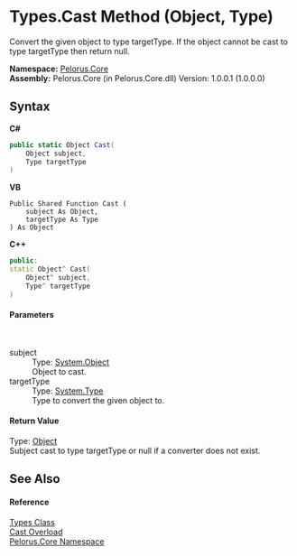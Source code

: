 # Types.Cast Method (Object, Type)
 

Convert the given object to type targetType. If the object cannot be cast to type targetType then return null.

**Namespace:**&nbsp;<a href="CB7C5302">Pelorus.Core</a><br />**Assembly:**&nbsp;Pelorus.Core (in Pelorus.Core.dll) Version: 1.0.0.1 (1.0.0.0)

## Syntax

**C#**<br />
``` C#
public static Object Cast(
	Object subject,
	Type targetType
)
```

**VB**<br />
``` VB
Public Shared Function Cast ( 
	subject As Object,
	targetType As Type
) As Object
```

**C++**<br />
``` C++
public:
static Object^ Cast(
	Object^ subject, 
	Type^ targetType
)
```


#### Parameters
&nbsp;<dl><dt>subject</dt><dd>Type: <a href="http://msdn2.microsoft.com/en-us/library/e5kfa45b" target="_blank">System.Object</a><br />Object to cast.</dd><dt>targetType</dt><dd>Type: <a href="http://msdn2.microsoft.com/en-us/library/42892f65" target="_blank">System.Type</a><br />Type to convert the given object to.</dd></dl>

#### Return Value
Type: <a href="http://msdn2.microsoft.com/en-us/library/e5kfa45b" target="_blank">Object</a><br />Subject cast to type targetType or null if a converter does not exist.

## See Also


#### Reference
<a href="4DD83F54">Types Class</a><br /><a href="3A5C8A5C">Cast Overload</a><br /><a href="CB7C5302">Pelorus.Core Namespace</a><br />